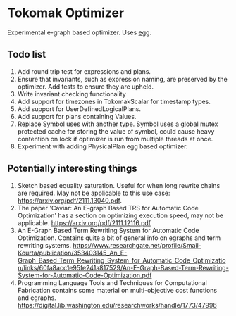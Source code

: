 <!---
  Licensed to the Apache Software Foundation (ASF) under one
  or more contributor license agreements.  See the NOTICE file
  distributed with this work for additional information
  regarding copyright ownership.  The ASF licenses this file
  to you under the Apache License, Version 2.0 (the
  "License"); you may not use this file except in compliance
  with the License.  You may obtain a copy of the License at

    http://www.apache.org/licenses/LICENSE-2.0

  Unless required by applicable law or agreed to in writing,
  software distributed under the License is distributed on an
  "AS IS" BASIS, WITHOUT WARRANTIES OR CONDITIONS OF ANY
  KIND, either express or implied.  See the License for the
  specific language governing permissions and limitations
  under the License.
-->
# Tokomak Optimizer

Experimental e-graph based optimizer. Uses [egg](https://github.com/egraphs-good/egg).
## Todo list
1. Add round trip test for expressions and plans.
2. Ensure that invariants, such as expression naming, are preserved by the optimizer. Add tests to ensure they are upheld.
3. Write invariant checking functionality
4. Add support for timezones in TokomakScalar for timestamp types.
5. Add support for UserDefinedLogicalPlans.
6. Add support for plans containing Values. 
7. Replace Symbol uses with another type. Symbol uses a global mutex protected cache for storing the value of symbol, could cause heavy contention on lock if optimizer is run from multiple threads at once.
8. Experiment with adding PhysicalPlan egg based optimizer.


## Potentially interesting things
1. Sketch based equality saturation. Useful for when long rewrite chains are required. May not be applicable to this use case: https://arxiv.org/pdf/2111.13040.pdf.
2. The paper 'Caviar: An E-graph Based TRS for Automatic Code Optimization' has a section on optimizing execution speed, may not be applicable. https://arxiv.org/pdf/2111.12116.pdf
3. An E-Graph Based Term Rewriting System for Automatic Code Optimization. Contains quite a bit of general info on egraphs and term rewriting systems. https://www.researchgate.net/profile/Smail-Kourta/publication/353403145_An_E-Graph_Based_Term_Rewriting_System_for_Automatic_Code_Optimization/links/60fa8acc1e95fe241a817529/An-E-Graph-Based-Term-Rewriting-System-for-Automatic-Code-Optimization.pdf
4. Programming Language Tools and Techniques for Computational Fabrication contains some material on multi-objective cost functions and egraphs. https://digital.lib.washington.edu/researchworks/handle/1773/47996